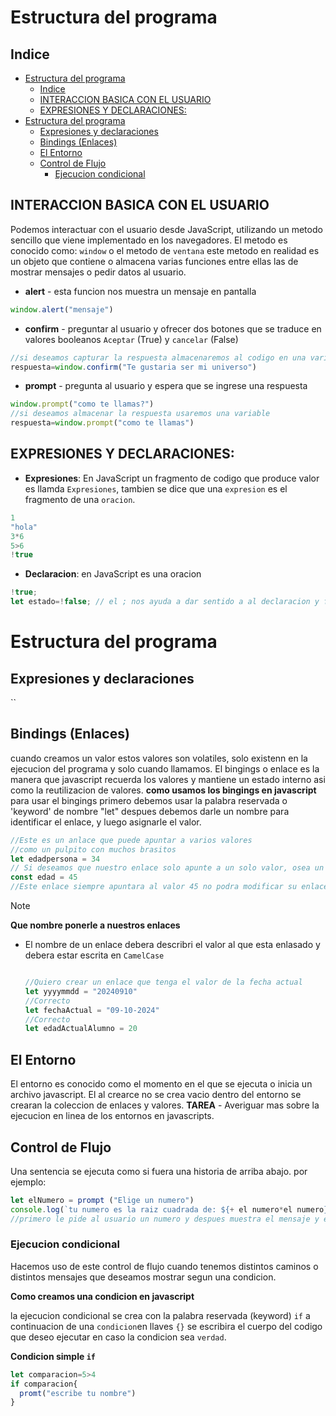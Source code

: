 # Estructura del programa
## Indice

- [Estructura del programa](#estructura-del-programa)
  - [Indice](#indice)
  - [INTERACCION BASICA CON EL USUARIO](#interaccion-basica-con-el-usuario)
  - [EXPRESIONES Y DECLARACIONES:](#expresiones-y-declaraciones)
- [Estructura del programa](#estructura-del-programa-1)
  - [Expresiones y declaraciones](#expresiones-y-declaraciones-1)
  - [Bindings (Enlaces)](#bindings-enlaces)
  - [El Entorno](#el-entorno)
  - [Control de Flujo](#control-de-flujo)
    - [Ejecucion condicional](#ejecucion-condicional)

## INTERACCION BASICA CON EL USUARIO
Podemos interactuar con el usuario desde JavaScript, utilizando un metodo sencillo que viene implementado en los navegadores.
El metodo es conocido como: `window` o el metodo de `ventana` este metodo en realidad es un objeto que contiene o almacena varias funciones entre ellas las de mostrar mensajes o pedir datos al usuario.
- **alert** - esta funcion nos muestra un mensaje en pantalla
```js
window.alert("mensaje")
```
- **confirm** - preguntar al usuario y ofrecer dos botones  que se traduce en valores booleanos `Aceptar` (True) y `cancelar` (False)
```js
//si deseamos capturar la respuesta almacenaremos al codigo en una variable
respuesta=window.confirm("Te gustaria ser mi universo")
```
- **prompt** - pregunta al usuario y espera que se ingrese una respuesta 
```js
window.prompt("como te llamas?")
//si deseamos almacenar la respuesta usaremos una variable
respuesta=window.prompt("como te llamas")
```
## EXPRESIONES Y DECLARACIONES:
- **Expresiones**: En JavaScript un fragmento de codigo que produce valor es llamda `Expresiones`, tambien se dice que una `expresion` es el fragmento de una `oracion`.
```js
1
"hola"
3*6
5>6
!true
```
- **Declaracion**: en JavaScript es una oracion
```js
!true;
let estado=!false; // el ; nos ayuda a dar sentido a al declaracion y finalizar
```


# Estructura del programa
## Expresiones y declaraciones
``
## Bindings (Enlaces)
cuando creamos un valor estos valores son volatiles, solo existenn en la ejecucion del programa y solo cuando llamamos.
El bingings o enlace es la manera que javascript recuerda los valores y mantiene un estado interno asi como la reutilizacion de valores.
**como usamos los bingings en javascript**
para usar el bingings primero debemos usar la palabra reservada o 'keyword' de nombre "let" despues debemos darle un nombre para identificar el enlace, y luego asignarle el valor.
```js
//Este es un anlace que puede apuntar a varios valores
//como un pulpito con muchos brasitos
let edadpersona = 34
// Si deseamos que nuestro enlace solo apunte a un solo valor, osea un pulpito con un solo brazito, entonces para crear este enlace debemos hacer uso del keyword const
const edad = 45
//Este enlace siempre apuntara al valor 45 no podra modificar su enlace a otro valor.
```
> [!NOTE]
> **Que nombre ponerle a nuestros enlaces**
- El nombre de un enlace debera describri el valor al que esta enlasado y debera estar escrita en `CamelCase`
  ```js
  
  //Quiero crear un enlace que tenga el valor de la fecha actual
  let yyyymmdd = "20240910"
  //Correcto
  let fechaActual = "09-10-2024"
  //Correcto
  let edadActualAlumno = 20 
  ```
## El Entorno
El entorno es conocido como el momento en el que se ejecuta o inicia un archivo javascript.
El al crearce no se crea vacio dentro del entorno se crearan la coleccion de enlaces y valores.
**TAREA** - Averiguar mas sobre la ejecucion en linea de los entornos en javascripts.
## Control de Flujo 
Una sentencia se ejecuta como si fuera una historia de arriba abajo. por ejemplo: 
```js
let elNumero = prompt ("Elige un numero")
console.log(`tu numero es la raiz cuadrada de: ${+ el numero*el numero}`)
//primero le pide al usuario un numero y despues muestra el mensaje y el cuadro de ese numero.
```
### Ejecucion condicional
Hacemos uso de este control de flujo cuando tenemos distintos caminos o distintos mensajes que deseamos mostrar segun una condicion.

**Como creamos una condicion en javascript**

la ejecucion condicional se crea con la palabra reservada (keyword) `if` a continuacion de una `condicion`en llaves `{}` se escribira el cuerpo del codigo que deseo ejecutar en caso la condicion sea `verdad`.

**Condicion simple `if`**

```js
let comparacion=5>4
if comparacion{
  promt("escribe tu nombre")
}
```